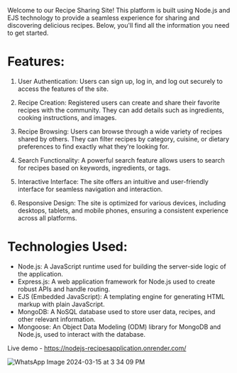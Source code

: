 Welcome to our Recipe Sharing Site! This platform is built using Node.js and EJS technology to provide a seamless experience for sharing and discovering delicious recipes. Below, you'll find all the information you need to get started.

# Features:
1) User Authentication: Users can sign up, log in, and log out securely to access the features of the site.

2) Recipe Creation: Registered users can create and share their favorite recipes with the community. They can add details such as ingredients, cooking instructions, and images.

3) Recipe Browsing: Users can browse through a wide variety of recipes shared by others. They can filter recipes by category, cuisine, or dietary preferences to find exactly what they're looking for.

4) Search Functionality: A powerful search feature allows users to search for recipes based on keywords, ingredients, or tags.

5) Interactive Interface: The site offers an intuitive and user-friendly interface for seamless navigation and interaction.

6) Responsive Design: The site is optimized for various devices, including desktops, tablets, and mobile phones, ensuring a consistent experience across all platforms.

# Technologies Used:

- Node.js: A JavaScript runtime used for building the server-side logic of the application.
- Express.js: A web application framework for Node.js used to create robust APIs and handle routing.
- EJS (Embedded JavaScript): A templating engine for generating HTML markup with plain JavaScript.
- MongoDB: A NoSQL database used to store user data, recipes, and other relevant information.
- Mongoose: An Object Data Modeling (ODM) library for MongoDB and Node.js, used to interact with the database.

Live demo - https://nodejs-recipesapplication.onrender.com/

![WhatsApp Image 2024-03-15 at 3 34 09 PM](https://github.com/YashDhumke/Nodejs_RecipesApplication/assets/89930129/2c0d9a03-75ba-405d-a5a3-8174a5f30772)
